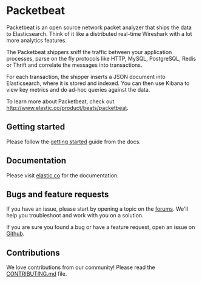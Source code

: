 # Packetbeat

Packetbeat is an open source network packet analyzer that ships the data to
Elasticsearch. Think of it like a distributed real-time Wireshark with a lot
more analytics features.

The Packetbeat shippers sniff the traffic between your application processes,
parse on the fly protocols like HTTP, MySQL, PostgreSQL, Redis or Thrift and
correlate the messages into transactions.

For each transaction, the shipper inserts a JSON document into Elasticsearch,
where it is stored and indexed. You can then use Kibana to view key metrics and
do ad-hoc queries against the data.

To learn more about Packetbeat, check out <http://www.elastic.co/product/beats/packetbeat>.

## Getting started

Please follow the [getting started](https://www.elastic.co/guide/en/packetbeat/packetbeat-getting-started.html)
guide from the docs.

## Documentation

Please visit
[elastic.co](https://www.elastic.co/guide/en/packetbeat/index.html) for the
documentation.

## Bugs and feature requests

If you have an issue, please start by opening a topic on the
[forums](https://discuss.elastic.co/c/beats/packetbeat). We'll help you
troubleshoot and work with you on a solution.

If you are sure you found a bug or have a feature request, open an issue on
[Github](https://github.com/elastic/packetbeat/issues).

## Contributions

We love contributions from our community! Please read the
[CONTRIBUTING.md](CONTRIBUTING.md) file.
